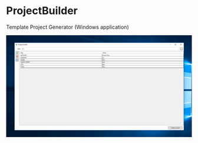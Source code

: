 # ProjectBuilder
Template Project Generator (Windows application)

![alt text](https://github.com/frank-hliva/ProjectBuilder/blob/master/screen.png)